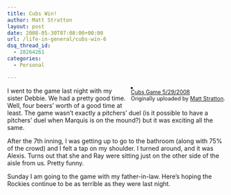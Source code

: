 ```yaml
---
title: Cubs Win!
author: Matt Stratton
layout: post
date: 2008-05-30T07:08:00+00:00
url: /life-in-general/cubs-win-6
dsq_thread_id:
  - 28264261
categories:
  - Personal

---
```

<div style="float:right;margin-left:10px;margin-bottom:10px;">
  <a href="https://www.flickr.com/photos/mugsy/2535298948/" title="photo sharing"><img src="https://farm4.static.flickr.com/3139/2535298948_58ceac027a_m.jpg" alt="" style="border:solid 2px #000000;" /></a> <br /> <span style="font-size:.9em;margin-top:0;"> <a href="https://www.flickr.com/photos/mugsy/2535298948/">Cubs Game 5/29/2008</a> <br /> Originally uploaded by <a href="https://www.flickr.com/people/mugsy/">Matt Stratton</a>. </span>
</div>

I went to the game last night with my sister Debbie. We had a pretty good time. Well, four beers&#8217; worth of a good time at least. The game wasn&#8217;t exactly a pitchers&#8217; duel (is it possible to have a pitchers&#8217; duel when Marquis is on the mound?) but it was exciting all the same. 

After the 7th inning, I was getting up to go to the bathroom (along with 75% of the crowd) and I felt a tap on my shoulder. I turned around, and it was Alexis. Turns out that she and Ray were sitting just on the other side of the aisle from us. Pretty funny.

Sunday I am going to the game with my father-in-law. Here&#8217;s hoping the Rockies continue to be as terrible as they were last night.
